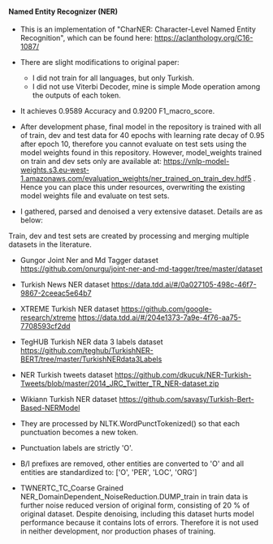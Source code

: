 #### Named Entity Recognizer (NER)

- This is an implementation of "CharNER: Character-Level Named Entity Recognition", which can be found here: https://aclanthology.org/C16-1087/
- There are slight modifications to original paper:
	- I did not train for all languages, but only Turkish.
	- I did not use Viterbi Decoder, mine is simple Mode operation among the outputs of each token.

- It achieves 0.9589 Accuracy and 0.9200 F1_macro_score.
- After development phase, final model in the repository is trained with all of train, dev and test data for 40 epochs with learning rate decay of 0.95 after epoch 10, therefore you cannot evaluate on test sets using the model weights found in this repository. However, model_weights trained on train and dev sets only are available at: https://vnlp-model-weights.s3.eu-west-1.amazonaws.com/evaluation_weights/ner_trained_on_train_dev.hdf5 . Hence you can place this under resources, overwriting the existing model weights file and evaluate on test sets.
- I gathered, parsed and denoised a very extensive dataset.
Details are as below:

Train, dev and test sets are created by processing and merging multiple datasets in the literature.

- Gungor Joint Ner and Md Tagger dataset
https://github.com/onurgu/joint-ner-and-md-tagger/tree/master/dataset

- Turkish News NER dataset
https://data.tdd.ai/#/0a027105-498c-46f7-9867-2ceeac5e64b7

- XTREME Turkish NER dataset
https://github.com/google-research/xtreme
https://data.tdd.ai/#/204e1373-7a9e-4f76-aa75-7708593cf2dd

- TegHUB Turkish NER data 3 labels dataset
https://github.com/teghub/TurkishNER-BERT/tree/master/TurkishNERdata3Labels

- NER Turkish tweets dataset
https://github.com/dkucuk/NER-Turkish-Tweets/blob/master/2014_JRC_Twitter_TR_NER-dataset.zip

- Wikiann Turkish NER dataset
https://github.com/savasy/Turkish-Bert-Based-NERModel


- They are processed by NLTK.WordPunctTokenized() so that each punctuation becomes a new token.
- Punctuation labels are strictly 'O'.
- B/I prefixes are removed, other entities are converted to 'O' and all entities are standardized to: ['O', 'PER', 'LOC', 'ORG']
- TWNERTC_TC_Coarse Grained NER_DomainDependent_NoiseReduction.DUMP_train in train data is further noise reduced version of original form, consisting of 20 % of original dataset. Despite denoising, including this dataset hurts model performance because it contains lots of errors. Therefore it is not used in neither development, nor production phases of training.